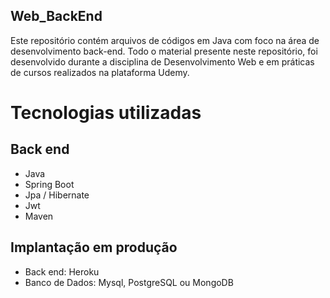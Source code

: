 ## Web_BackEnd
Este repositório contém arquivos de códigos em Java com foco na área de desenvolvimento back-end. Todo o material presente neste repositório, foi desenvolvido durante a disciplina de Desenvolvimento Web e em práticas de cursos realizados na plataforma Udemy.


# Tecnologias utilizadas
## Back end
- Java
- Spring Boot
- Jpa / Hibernate
- Jwt
- Maven


## Implantação em produção
- Back end: Heroku
- Banco de Dados: Mysql, PostgreSQL ou MongoDB
